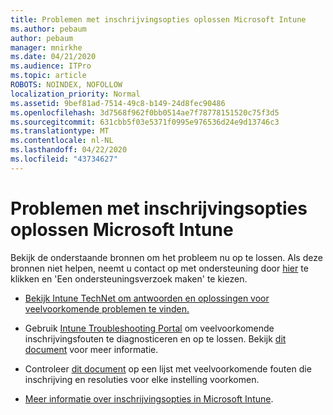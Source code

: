 ```yaml
---
title: Problemen met inschrijvingsopties oplossen Microsoft Intune
ms.author: pebaum
author: pebaum
manager: mnirkhe
ms.date: 04/21/2020
ms.audience: ITPro
ms.topic: article
ROBOTS: NOINDEX, NOFOLLOW
localization_priority: Normal
ms.assetid: 9bef81ad-7514-49c8-b149-24d8fec90486
ms.openlocfilehash: 3d7568f962f0bb0514ae7f78778151520c75f3d5
ms.sourcegitcommit: 631cbb5f03e5371f0995e976536d24e9d13746c3
ms.translationtype: MT
ms.contentlocale: nl-NL
ms.lasthandoff: 04/22/2020
ms.locfileid: "43734627"
---
```

# <a name="troubleshoot-issues-with-enrollment-options-microsoft-intune"></a>Problemen met inschrijvingsopties oplossen Microsoft Intune

Bekijk de onderstaande bronnen om het probleem nu op te lossen. Als deze bronnen niet helpen, neemt u contact op met ondersteuning door [hier](https://portal.azure.com/#blade/Microsoft_Intune_DeviceSettings/ExtensionLandingBlade/help) te klikken en 'Een ondersteuningsverzoek maken' te kiezen. 
  
- [Bekijk Intune TechNet om antwoorden en oplossingen voor veelvoorkomende problemen te vinden.](https://social.technet.microsoft.com/Forums/home?category=microsoftintune&amp;filter=alltypes&amp;sort=lastpostdesc)
    
- Gebruik [Intune Troubleshooting Portal](https://devicemanagement.microsoft.com/#blade/Microsoft_Intune_DeviceSettings/TroubleshootBlade) om veelvoorkomende inschrijvingsfouten te diagnosticeren en op te lossen. Bekijk [dit document](https://docs.microsoft.com/intune/help-desk-operators) voor meer informatie. 
    
- Controleer [dit document](https://docs.microsoft.com/intune-classic/Troubleshoot/troubleshoot-device-enrollment-in-intune) op een lijst met veelvoorkomende fouten die inschrijving en resoluties voor elke instelling voorkomen. 
    
- [Meer informatie over inschrijvingsopties in Microsoft Intune](https://docs.microsoft.com/intune/enrollment-options).
    

